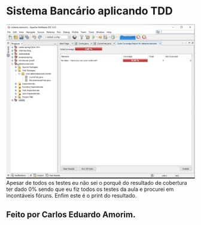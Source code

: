 # Sistema Bancário aplicando TDD
![Relatório de Cobertura](image.png)
Apesar de todos os testes eu não sei o porquê do resultado de cobertura ter dado 0% sendo que eu fiz todos os testes da aula e procurei em incontáveis fóruns. Enfim este é o print do resultado. 
## Feito por Carlos Eduardo Amorim.
